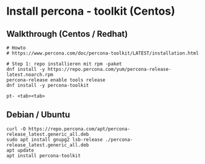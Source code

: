 # Install percona - toolkit (Centos) 

## Walkthrough (Centos / Redhat) 

```
# Howto 
# https://www.percona.com/doc/percona-toolkit/LATEST/installation.html

# Step 1: repo installieren mit rpm -paket 
dnf install -y https://repo.percona.com/yum/percona-release-latest.noarch.rpm
percona-release enable tools release
dnf install -y percona-toolkit
```

```
pt- <tab><tab>
```

## Debian / Ubuntu 

```
curl -O https://repo.percona.com/apt/percona-release_latest.generic_all.deb
sudo apt install gnupg2 lsb-release ./percona-release_latest.generic_all.deb
apt update
apt install percona-toolkit 


```
